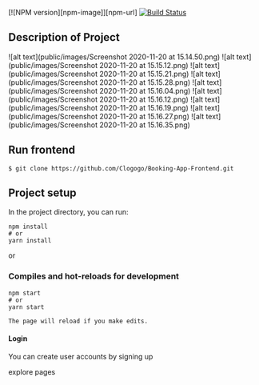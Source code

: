 [![NPM version][npm-image]][npm-url]
[![Build Status](https://travis-ci.com/Clogogo/Booking-App-Frontend.svg?branch=main)](https://travis-ci.com/github/Clogogo/Booking-App-Frontend)
                                                                                      <br />
## Description of Project 
![alt text](public/images/Screenshot 2020-11-20 at 15.14.50.png)
![alt text](public/images/Screenshot 2020-11-20 at 15.15.12.png)
![alt text](public/images/Screenshot 2020-11-20 at 15.15.21.png)
![alt text](public/images/Screenshot 2020-11-20 at 15.15.28.png)
![alt text](public/images/Screenshot 2020-11-20 at 15.16.04.png)
![alt text](public/images/Screenshot 2020-11-20 at 15.16.12.png)
![alt text](public/images/Screenshot 2020-11-20 at 15.16.19.png)
![alt text](public/images/Screenshot 2020-11-20 at 15.16.27.png)
![alt text](public/images/Screenshot 2020-11-20 at 15.16.35.png)

## Run frontend

    $ git clone https://github.com/Clogogo/Booking-App-Frontend.git
   

## Project setup

In the project directory, you can run:

```
npm install
# or
yarn install
```

or

### Compiles and hot-reloads for development

```
npm start
# or
yarn start

The page will reload if you make edits.
```
#### Login
You can create user accounts by signing up 

explore pages